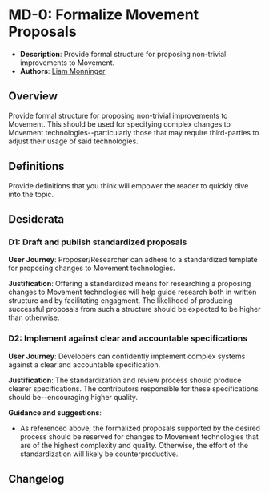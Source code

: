 # MD-0: Formalize Movement Proposals
- **Description**: Provide formal structure for proposing non-trivial improvements to Movement.
- **Authors**: [Liam Monninger](mailto:liam@movementlabs.xyz)


<!--
  This template is for drafting Desiderata. It ensures a structured representation of wishes, requirements, or needs related to the overarching objective mentioned in the title. After filling in the requisite fields, please delete these comments.

  Note that an MD number will be assigned by an editor. When opening a pull request to submit your MD, please use an abbreviated title in the filename, `md-draft_title_abbrev.md`.

  TODO: Remove this comment before finalizing.
-->

## Overview
Provide formal structure for proposing non-trivial improvements to Movement. This should be used for specifying complex changes to Movement technologies--particularly those that may require third-parties to adjust their usage of said technologies.

## Definitions

Provide definitions that you think will empower the reader to quickly dive into the topic.

## Desiderata

<!--
  List out the specific desiderata. Each entry should consist of:

  1. Title: A concise name for the desideratum.
  2. User Journey: A one or two-sentence statement focusing on the "user" (could be a human, machine, software, etc.) and their interaction or experience.
  3. Description (optional): A more detailed explanation if needed.
  4. Justification: The reasoning behind the desideratum. Why is it necessary or desired?
  5. Recommendations (optional): Suggestions or guidance related to the desideratum.

  Format as:

  ### Desideratum Title

  **User Journey**: [user] can [action].

  **Description**: <More detailed explanation if needed (optional)>

  **Justification**: <Why this is a significant or required desideratum>

  **Guidance and suggestions**: <Any specific guidance or suggestions (optional)>

  TODO: Remove this comment before finalizing.
-->
### D1: Draft and publish standardized proposals
**User Journey**: Proposer/Researcher can adhere to a standardized template for proposing changes to Movement technologies.

**Justification**: Offering a standardized means for researching a proposing changes to Movement technologies will help guide research both in written structure and by facilitating engagment. The likelihood of producing successful proposals from such a structure should be expected to be higher than otherwise.

### D2: Implement against clear and accountable specifications
**User Journey**: Developers can confidently implement complex systems against a clear and accountable specification.

**Justification**: The standardization and review process should produce clearer specifications. The contributors responsible for these specifications should be--encouraging higher quality.

**Guidance and suggestions**:
- As referenced above, the formalized proposals supported by the desired process should be reserved for changes to Movement technologies that are of the highest complexity and quality. Otherwise, the effort of the standardization will likely be counterproductive.

## Changelog

<!--
  The changelog should be maintained after publication.

  1. **Transparency and Clarity**: The changelog acknowledges any corrections made post-publication, ensuring that readers are not misled and are always equipped with the most accurate information.

  2. **Accountability**: By noting changes openly, we maintain a high level of responsibility and ownership over our content. It’s an affirmation that we value precision and are ready to correct oversights.

  Each changelog should briefly describe each change made, accompanied by a reference to the date, version and PR in which the change was implemented.

  TODO: Maintain this comment.

-->

